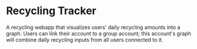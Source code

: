# Recycling Tracker

A recycling webapp that visualizes users' daily recycling amounts into a graph. Users can link their account to a group account; this account's graph will combine daily recycling inputs from all users connected to it.  